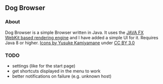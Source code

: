 <h2>Dog Browser</h2>

<h3>About</h3>
Dog Browser is a simple Browser written in Java. It uses the <a href="https://docs.oracle.com/javase/8/javafx/embedded-browser-tutorial/overview.htm" target="_newtab">JAVA FX WebKit based rendering engine</a> and I have added a simple UI for it. Requires Java 8 or higher.
<a href="http://p.yusukekamiyamane.com/">Icons by Yusuke Kamiyamane</a> under <a href="https://creativecommons.org/licenses/by/3.0/">CC BY 3.0</a> 

<h3>TODO</h3>
<ul>
	<li>settings (like for the start page)</li>
	<li>get shortcuts displayed in the menu to work</li>
	<li>better notifications on failure (e.g. unknown host)</li>
</ul>